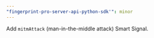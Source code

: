 ```yaml
---
"fingerprint-pro-server-api-python-sdk'": minor
---
```


Add `mitmAttack` (man-in-the-middle attack) Smart Signal.
